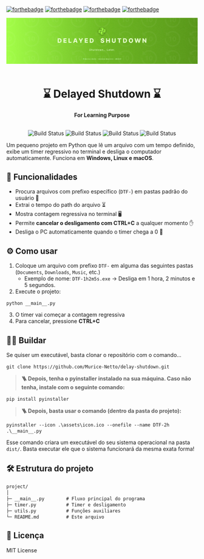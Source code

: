 [![forthebadge](https://forthebadge.com/images/badges/made-with-python.svg)](https://forthebadge.com)
[![forthebadge](http://forthebadge.com/images/badges/built-with-love.svg)](http://forthebadge.com)
[![forthebadge](https://forthebadge.com/images/badges/license-mit.svg)](https://forthebadge.com)
[![forthebadge](https://forthebadge.com/images/badges/check-it-out.svg)](https://forthebadge.com)

<img src="https://github.com/Murice-Netto/delay-shutdown/blob/refactor/assets/cover.png?raw=true" alt="cover image" />

<div align="center">
  <br>
  <h1>⌛ Delayed Shutdown ⌛</h1>
  <strong>For Learning Purpose</strong>
</div>
<br>
<p align="center">
   <img src="https://img.shields.io/badge/python-3670A0?style=for-the-badge&logo=python&logoColor=ffdd54" alt="Build Status">
   <img src="https://img.shields.io/badge/Linux-FCC624?style=for-the-badge&logo=linux&logoColor=black" alt="Build Status">
   <img src="https://img.shields.io/badge/Windows-0078D6?style=for-the-badge&logo=windows&logoColor=white" alt="Build Status">
   <img src="https://img.shields.io/badge/mac%20os-000000?style=for-the-badge&logo=macos&logoColor=F0F0F0" alt="Build Status">
</p>

Um pequeno projeto em Python que lê um arquivo com um tempo definido, exibe um timer regressivo no terminal e desliga o computador automaticamente. Funciona em **Windows, Linux e macOS**.  


## 📝 Funcionalidades

- Procura arquivos com prefixo específico (`DTF-`) em pastas padrão do usuário 📂  
- Extrai o tempo do path do arquivo ⏳  
- Mostra contagem regressiva no terminal 🖥️  
- Permite **cancelar o desligamento com CTRL+C** a qualquer momento ✋  
- Desliga o PC automaticamente quando o timer chega a 0 🔌  



## ⚙️ Como usar

1. Coloque um arquivo com prefixo `DTF-` em alguma das seguintes pastas (`Documents`, `Downloads`, `Music`, etc.)  
   - Exemplo de nome: `DTF-1h2m5s.exe` -> Desliga em 1 hora, 2 minutos e 5 segundos.
2. Execute o projeto:  
```
python __main__.py
```  
3. O timer vai começar a contagem regressiva 
4. Para cancelar, pressione **CTRL+C**



## 👷‍♂️ Buildar

Se quiser um executável, basta clonar o repositório com o comando…

```
git clone https://github.com/Murice-Netto/delay-shutdown.git
```

> **🪜 Depois, tenha o pyinstaller instalado na sua máquina. Caso não tenha, instale com o seguinte comando:**

```
pip install pyinstaller
```

> **🪜 Depois, basta usar o comando (dentro da pasta do projeto):**

```
pyinstaller --icon .\assets\icon.ico --onefile --name DTF-2h .\__main__.py
```

Esse comando criara um executável do seu sistema operacional na pasta `dist/`. Basta executar ele que o sistema funcionará da mesma exata forma!


## 🛠️ Estrutura do projeto

```
project/
│
├─ __main__.py        # Fluxo principal do programa
├─ timer.py           # Timer e desligamento
├─ utils.py           # Funções auxiliares
└─ README.md          # Este arquivo
```



## 📄 Licença

MIT License
